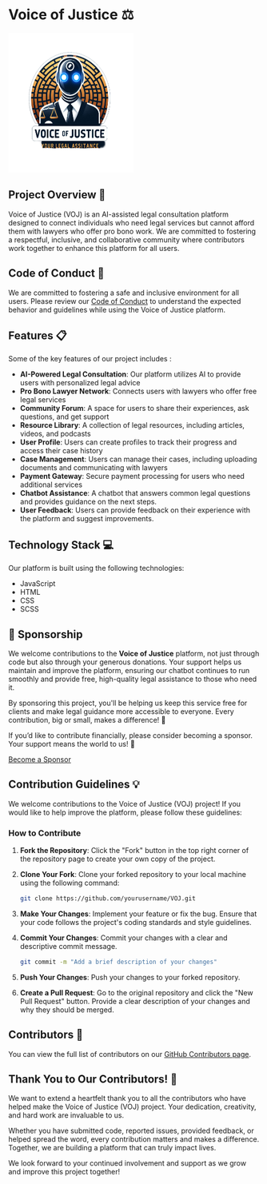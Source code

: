 <h1 >Voice of Justice ⚖️</h1>

<p align="left">
  <img src="image.png" alt="Sample Image" width="250" height="280">
</p>

## Project Overview 🌟
Voice of Justice (VOJ) is an AI-assisted legal consultation platform designed to connect individuals who need legal services but cannot afford them with lawyers who offer pro bono work. We are committed to fostering a respectful, inclusive, and collaborative community where contributors work together to enhance this platform for all users.

## Code of Conduct 📜
We are committed to fostering a safe and inclusive environment for all users. Please review our [Code of Conduct](Code_Of_Conduct.md) to understand the expected behavior and guidelines while using the Voice of Justice platform.

## Features 📋
Some of the key features of our project includes : 
- **AI-Powered Legal Consultation**: Our platform utilizes AI to provide users with personalized legal advice
- **Pro Bono Lawyer Network**: Connects users with lawyers who offer free legal services
- **Community Forum**: A space for users to share their experiences, ask questions, and get support
- **Resource Library**: A collection of legal resources, including articles, videos, and podcasts
- **User Profile**: Users can create profiles to track their progress and access their case history
- **Case Management**: Users can manage their cases, including uploading documents and communicating with lawyers
- **Payment Gateway**: Secure payment processing for users who need additional services
- **Chatbot Assistance**: A chatbot that answers common legal questions and provides guidance on the next steps.
-  **User Feedback**: Users can provide feedback on their experience with the platform and suggest improvements.

## Technology Stack 💻
Our platform is built using the following technologies:
- JavaScript
- HTML
- CSS
- SCSS

## 💖 Sponsorship

We welcome contributions to the **Voice of Justice** platform, not just through code but also through your generous donations. Your support helps us maintain and improve the platform, ensuring our chatbot continues to run smoothly and provide free, high-quality legal assistance to those who need it.

By sponsoring this project, you'll be helping us keep this service free for clients and make legal guidance more accessible to everyone. Every contribution, big or small, makes a difference! 🙏

If you’d like to contribute financially, please consider becoming a sponsor. Your support means the world to us! 🌟

[Become a Sponsor](https://github.com/sponsors/Dbrightson)

## Contribution Guidelines 💡

We welcome contributions to the Voice of Justice (VOJ) project! If you would like to help improve the platform, please follow these guidelines:

### How to Contribute

1. **Fork the Repository**: Click the "Fork" button in the top right corner of the repository page to create your own copy of the project.

2. **Clone Your Fork**: Clone your forked repository to your local machine using the following command:
   ```bash
   git clone https://github.com/yourusername/VOJ.git
3. **Make Your Changes**: Implement your feature or fix the bug. Ensure that your code follows the project's coding standards and style guidelines.
4. **Commit Your Changes**: Commit your changes with a clear and descriptive commit message.
    ```bash
    git commit -m "Add a brief description of your changes"
5. **Push Your Changes**: Push your changes to your forked repository.
6. **Create a Pull Request**: Go to the original repository and click the "New Pull Request" button. Provide a clear description of your changes and why they should be merged.

## Contributors 🤝
You can view the full list of contributors on our [GitHub Contributors page](https://github.com/Data-Sculptor-X/VOJ-ReactJS/graphs/contributors).

## Thank You to Our Contributors! 🙏

We want to extend a heartfelt thank you to all the contributors who have helped make the Voice of Justice (VOJ) project. Your dedication, creativity, and hard work are invaluable to us.

Whether you have submitted code, reported issues, provided feedback, or helped spread the word, every contribution matters and makes a difference. Together, we are building a platform that can truly impact lives.

We look forward to your continued involvement and support as we grow and improve this project together!
